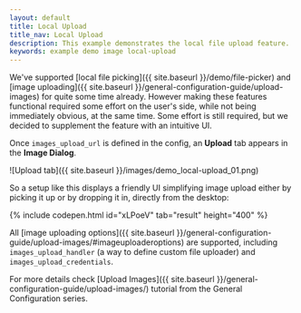```yaml
---
layout: default
title: Local Upload
title_nav: Local Upload
description: This example demonstrates the local file upload feature.
keywords: example demo image local-upload
---
```


We've supported [local file picking]({{ site.baseurl }}/demo/file-picker) and [image uploading]({{ site.baseurl }}/general-configuration-guide/upload-images) for quite some time already. However making these features functional required some effort on the user's side, while not being immediately obvious, at the same time. Some effort is still required, but we decided to supplement the feature with an intuitive UI.

Once `images_upload_url` is defined in the config, an **Upload** tab appears in the **Image Dialog**. 

![Upload tab]({{ site.baseurl }}/images/demo_local-upload_01.png)

So a setup like this displays a friendly UI simplifying image upload either by picking it up or by dropping it in, directly from the desktop:

{% include codepen.html id="xLPoeV" tab="result" height="400" %}

All [image uploading options]({{ site.baseurl }}/general-configuration-guide/upload-images/#imageuploaderoptions) are supported, including `images_upload_handler` (a way to define custom file uploader) and `images_upload_credentials`.

For more details check [Upload Images]({{ site.baseurl }}/general-configuration-guide/upload-images/) tutorial from the General Configuration series.
